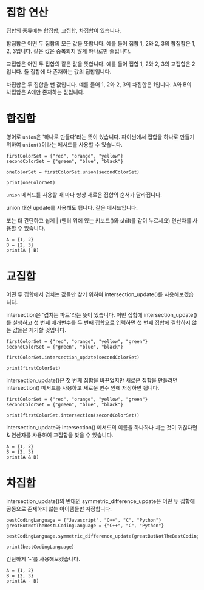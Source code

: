 # 집합 연산

집합의 종류에는 합집합, 교집합, 차집합이 있습니다.

합집합은 어떤 두 집합의 모든 값을 뜻합니다. 예를 들어 집합 1, 2와 2, 3의 합집합은 1, 2, 3입니다. 같은 값은 중복되지 않게 하나로만 줄입니다.

교집합은 어떤 두 집합의 같은 값을 뜻합니다. 예를 들어 집합 1, 2와 2, 3의 교집합은 2입니다. 둘 집합에 다 존재하는 값의 집합입니다.

차집합은 두 집합을 뺀 값입니다. 예를 들어 1, 2와 2, 3의 차집합은 1입니다. A와 B의 차집합은 A에만 존재하는 값입니다.

# 합집합

영어로 `union`은 '하나로 만들다'라는 뜻이 있습니다. 파이썬에서 집합을 하나로 만들기 위하여 `union()`이라는 메서드를 사용할 수 있습니다.

```
firstColorSet = {"red", "orange", "yellow"}
secondColorSet = {"green", "blue", "black"}

oneColorSet = firstColorSet.union(secondColorSet)

print(oneColorSet)
```

`union` 메서드를 사용할 때 마다 항상 새로운 집합의 순서가 달라집니다.

union 대신 update를 사용해도 됩니다. 같은 메서드입니다.

또는 더 간단하고 쉽게 | (엔터 위에 있는 키보드(\)와 shift를 같이 누르세요) 연산자를 사용할 수 있습니다.

```
A = {1, 2}
B = {2, 3}
print(A | B)
```

# 교집합

어떤 두 집합에서 겹치는 값들만 찾기 위하여 intersection_update()를 사용해보겠습니다.

intersection은 '겹치는 파트'라는 뜻이 있습니다. 어떤 집합에 intersection_update()를 실행하고 첫 번째 매개변수를 두 번째 집합으로 입력하면 첫 번째 집합에 결합하지 않는 값들은 제거할 것입니다.

```
firstColorSet = {"red", "orange", "yellow", "green"}
secondColorSet = {"green", "blue", "black"}

firstColorSet.intersection_update(secondColorSet)

print(firstColorSet)
```

intersection_update()은 첫 번째 집합을 바꾸었지만 새로운 집합을 만들려면 intersection() 메서드를 사용하고 새로운 변수 안에 저장하면 됩니다.

```
firstColorSet = {"red", "orange", "yellow", "green"}
secondColorSet = {"green", "blue", "black"}

print(firstColorSet.intersection(secondColorSet))
```

intersection_update과 intersection() 메서드의 이름을 하나하나 치는 것이 귀찮다면 & 연산자를 사용하여 교집합을 찾을 수 있습니다.

```
A = {1, 2}
B = {2, 3}
print(A & B)
```

# 차집합

intersection_update()의 반대인 symmetric_difference_update은 어떤 두 집합에 공동으로 존재하지 않는 아이템들만 저장합니다.

```
bestCodingLanguage = {"Javascript", "C++", "C", "Python"}
greatButNotTheBestLCodingLanguage = {"C++", "C", "Python"}

bestCodingLanguage.symmetric_difference_update(greatButNotTheBestCodingLanguage)

print(bestCodingLanguage)
```

간단하게 '-'를 사용해보겠습니다.

```
A = {1, 2}
B = {2, 3}
print(A - B)
```
